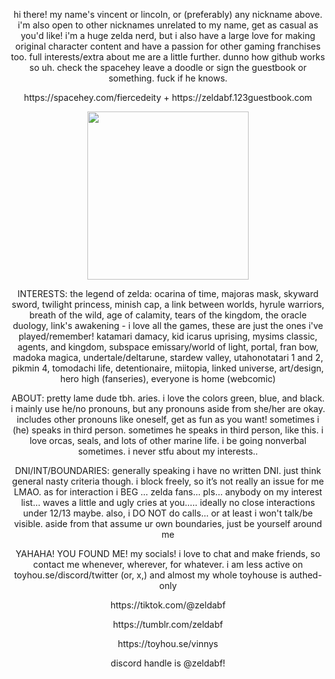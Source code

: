 <p align=center> hi there! my name's vincent or lincoln, or (preferably) any nickname above. i'm also open to other nicknames unrelated to my name, get as casual as you'd like!
i'm a huge zelda nerd, but i also have a large love for making original character content and have a passion for other gaming franchises too. full interests/extra about me are a little further. dunno how github works so uh. check the spacehey leave a doodle or sign the guestbook or something. fuck if he knows. <p align=center>
<p align=center> https://spacehey.com/fiercedeity + https://zeldabf.123guestbook.com <p align=center>

<p><p align=center><img src="https://24.media.tumblr.com/tumblr_mayvge5Kn71rx9uplo1_250.gif" class="fr-fic fr-dib" width="257.993" height="268.734"></p><p align=center>

<p align=center> INTERESTS:
the legend of zelda: ocarina of time, majoras mask, skyward sword, twilight princess, minish cap, a link between worlds, hyrule warriors, breath of the wild, age of calamity, tears of the kingdom, the oracle duology, link's awakening - i love all the games, these are just the ones i've played/remember! katamari damacy, kid icarus uprising,
mysims classic, agents, and kingdom, subspace emissary/world of light, portal, fran bow, madoka magica, undertale/deltarune, stardew valley, utahonotatari 1 and 2, pikmin 4, tomodachi life, detentionaire, miitopia, linked universe, art/design, hero high (fanseries), everyone is home (webcomic) <p align=center>

  
 <p align=center> ABOUT:
pretty lame dude tbh.
aries. i love the colors green, blue, and black. i mainly use he/no pronouns, but any pronouns aside from she/her are okay. includes other pronouns like oneself, get as fun as you want! sometimes i (he) speaks in third person. sometimes he speaks in third person, like this. i love orcas, seals, and lots of other marine life. i be going nonverbal sometimes. i never stfu about my interests..<p align=center>

<p align=center> DNI/INT/BOUNDARIES:
generally speaking i have no written DNI. just think general nasty criteria though. i block freely, so it’s not really an issue for me LMAO. as for interaction i BEG … zelda fans… pls… anybody on my interest list… waves a little and ugly cries at you….. ideally no close interactions under 12/13 maybe. also, i DO NOT do calls... or at least i won't talk/be visible. aside from that assume ur own boundaries, just be yourself around me <p align=center>

<p align=center> YAHAHA! YOU FOUND ME!
my socials! i love to chat and make friends, so contact me whenever, wherever, for whatever. i am less active on toyhou.se/discord/twitter (or, x,) and almost my whole toyhouse is authed-only <p align=center>
<p align=center> https://tiktok.com/@zeldabf <p align=center>
<p align=center> https://tumblr.com/zeldabf <p align=center>
<p align=center> https://toyhou.se/vinnys <p align=center>
<p align=center> discord handle is @zeldabf! <p align=center>

